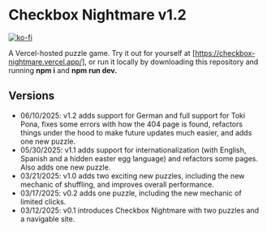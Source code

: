 # Checkbox Nightmare v1.2

[![ko-fi](https://ko-fi.com/img/githubbutton_sm.svg)](https://ko-fi.com/G2G71G88MG)

A Vercel-hosted puzzle game. Try it out for yourself at [https://checkbox-nightmare.vercel.app/], or run it locally by downloading this repository and running **npm i** and **npm run dev.**

## Versions

* 06/10/2025: v1.2 adds support for German and full support for Toki Pona, fixes some errors with how the 404 page is found, refactors things under the hood to make future updates much easier, and adds one new puzzle.
* 05/30/2025: v1.1 adds support for internationalization (with English, Spanish and a hidden easter egg language) and refactors some pages. Also adds one new puzzle.
* 03/21/2025: v1.0 adds two exciting new puzzles, including the new mechanic of shuffling, and improves overall performance.
* 03/17/2025: v0.2 adds one puzzle, including the new mechanic of limited clicks.
* 03/12/2025: v0.1 introduces Checkbox Nightmare with two puzzles and a navigable site.
